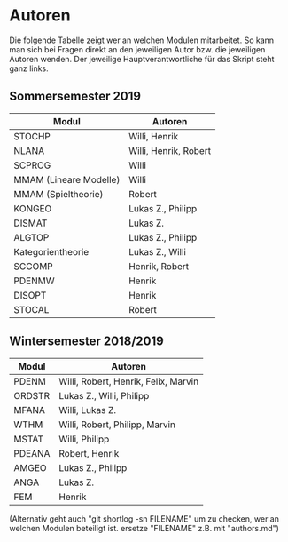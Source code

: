 # Autoren

Die folgende Tabelle zeigt wer an welchen Modulen mitarbeitet. So kann man sich bei Fragen direkt an den jeweiligen Autor bzw. die jeweiligen Autoren wenden. 
Der jeweilige Hauptverantwortliche für das Skript steht ganz links.

## Sommersemester 2019

| Modul  | Autoren              			|
| ------ | ------               			|
| STOCHP | Willi, Henrik   |
| NLANA  | Willi, Henrik, Robert   |
| SCPROG | Willi	|
| MMAM (Lineare Modelle)  | Willi	|
| MMAM (Spieltheorie) | Robert |
| KONGEO  | Lukas Z., Philipp              			|
| DISMAT | Lukas Z.         			|
| ALGTOP  | Lukas Z., Philipp	|
| Kategorientheorie    | Lukas Z., Willi		|
| SCCOMP | Henrik, Robert     |
| PDENMW | Henrik     |
| DISOPT | Henrik     |
| STOCAL | Robert |


## Wintersemester 2018/2019

| Modul  | Autoren              			|
| ------ | ------               			|
| PDENM  | Willi, Robert, Henrik, Felix, Marvin  	|
| ORDSTR | Lukas Z., Willi, Philipp			|
| MFANA  | Willi, Lukas Z.			|
| WTHM   | Willi, Robert, Philipp, Marvin	|
| MSTAT  | Willi, Philipp                			|
| PDEANA | Robert, Henrik          			|
| AMGEO  | Lukas Z., Philipp 		|
| ANGA   | Lukas Z.   	|
| FEM    | Henrik				|

(Alternativ geht auch "git shortlog -sn FILENAME" um zu checken, wer an welchen Modulen beteiligt ist. ersetze "FILENAME" z.B. mit "authors.md")
